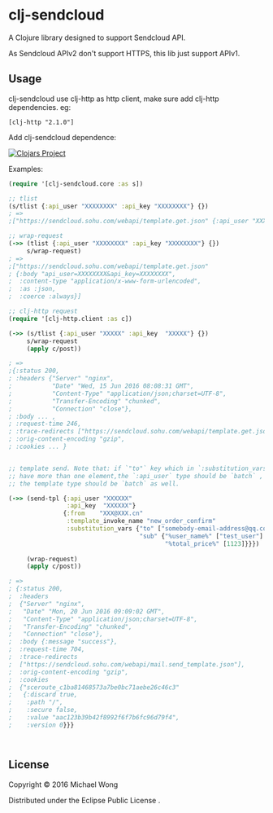# clj-sendcloud

A Clojure library designed to support Sendcloud API.

As Sendcloud APIv2 don't support HTTPS, this lib just support APIv1.

## Usage

clj-sendcloud use clj-http as http client, make sure add clj-http dependencies.
eg:
```
[clj-http "2.1.0"]
```

Add clj-sendcloud dependence:

[![Clojars Project](https://img.shields.io/clojars/v/clj-sendcloud.svg)](https://clojars.org/clj-sendcloud)

Examples:

```clojure
(require '[clj-sendcloud.core :as s])

;; tlist
(s/tlist {:api_user "XXXXXXXX" :api_key "XXXXXXXX"} {})
; => 
;["https://sendcloud.sohu.com/webapi/template.get.json" {:api_user "XXXXXXXX", :api_key "XXXXXXXX"}]

;; wrap-request
(->> (tlist {:api_user "XXXXXXXX" :api_key "XXXXXXXX"} {}) 
     s/wrap-request)
; =>     
;["https://sendcloud.sohu.com/webapi/template.get.json"
; {:body "api_user=XXXXXXXX&api_key=XXXXXXXX",
;  :content-type "application/x-www-form-urlencoded",
;  :as :json,
;  :coerce :always}]

;; clj-http request
(require '[clj-http.client :as c])

(->> (s/tlist {:api_user "XXXXX" :api_key  "XXXXX"} {})
     s/wrap-request 
     (apply c/post))

; => 
;{:status 200,
; :headers {"Server" "nginx",
;           "Date" "Wed, 15 Jun 2016 08:08:31 GMT",
;           "Content-Type" "application/json;charset=UTF-8",
;           "Transfer-Encoding" "chunked",
;           "Connection" "close"},
; :body ... ,
; :request-time 246,
; :trace-redirects ["https://sendcloud.sohu.com/webapi/template.get.json"],
; :orig-content-encoding "gzip",
; :cookies ... }


;; template send. Note that: if `"to"` key which in `:substitution_vars` 
;; have more than one element,the `:api_user` type should be `batch` , and 
;; the template type should be `batch` as well.  

(->> (send-tpl {:api_user "XXXXXX"
                :api_key  "XXXXXX"}
               {:from    "XXX@XXX.cn"
                :template_invoke_name "new_order_confirm"
                :substitution_vars {"to" ["somebody-email-address@qq.com"]
                                    "sub" {"%user_name%" ["test_user"]
                                           "%total_price%" [1123]}}})
     
     (wrap-request)
     (apply c/post))

; => 
; {:status 200,
;  :headers
;  {"Server" "nginx",
;   "Date" "Mon, 20 Jun 2016 09:09:02 GMT",
;   "Content-Type" "application/json;charset=UTF-8",
;   "Transfer-Encoding" "chunked",
;   "Connection" "close"},
;  :body {:message "success"},
;  :request-time 704,
;  :trace-redirects
;  ["https://sendcloud.sohu.com/webapi/mail.send_template.json"],
;  :orig-content-encoding "gzip",
;  :cookies
;  {"sceroute_c1ba81468573a7be0bc71aebe26c46c3"
;   {:discard true,
;    :path "/",
;    :secure false,
;    :value "aac123b39b42f8992f6f7b6fc96d79f4",
;    :version 0}}}




```

## License

Copyright © 2016 Michael Wong

Distributed under the Eclipse Public License .
